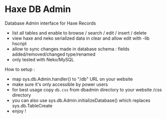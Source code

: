Haxe DB Admin
=============

Database Admin interface for Haxe Records

  * list all tables and enable to browse / search / edit / insert / delete
  * view haxe and neko serialized data in clear and allow edit with -lib hscript
  * allow to sync changes made in database schema : fields added/removed/changed type/renamed
  * only tested with Neko/MySQL

How to setup :

  * map sys.db.Admin.handler() to "/db" URL on your website
  * make sure it's only accessible by power users
  * for best usage copy `db.css` from dbadmin directory to your website /css directory
  * you can also use sys.db.Admin.initializeDatabase() which replaces sys.db.TableCreate
  * enjoy !

